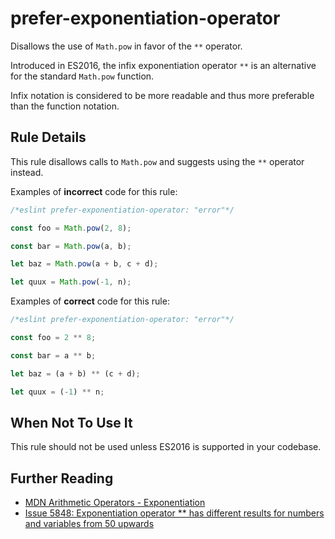 # prefer-exponentiation-operator

Disallows the use of `Math.pow` in favor of the `**` operator.

Introduced in ES2016, the infix exponentiation operator `**` is an alternative for the standard `Math.pow` function.

Infix notation is considered to be more readable and thus more preferable than the function notation.

## Rule Details

This rule disallows calls to `Math.pow` and suggests using the `**` operator instead.

Examples of **incorrect** code for this rule:

```js
/*eslint prefer-exponentiation-operator: "error"*/

const foo = Math.pow(2, 8);

const bar = Math.pow(a, b);

let baz = Math.pow(a + b, c + d);

let quux = Math.pow(-1, n);
```

Examples of **correct** code for this rule:

```js
/*eslint prefer-exponentiation-operator: "error"*/

const foo = 2 ** 8;

const bar = a ** b;

let baz = (a + b) ** (c + d);

let quux = (-1) ** n;
```

## When Not To Use It

This rule should not be used unless ES2016 is supported in your codebase.

## Further Reading

* [MDN Arithmetic Operators - Exponentiation](https://developer.mozilla.org/en-US/docs/Web/JavaScript/Reference/Operators/Arithmetic_Operators#Exponentiation)
* [Issue 5848: Exponentiation operator ** has different results for numbers and variables from 50 upwards](https://bugs.chromium.org/p/v8/issues/detail?id=5848)
